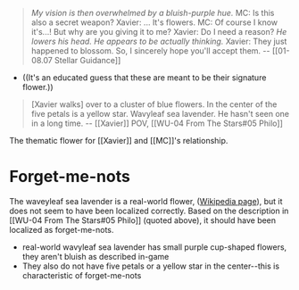 > *My vision is then overwhelmed by a bluish-purple hue.*
> MC: Is this also a secret weapon?
> Xavier: ... It's flowers.
> MC: Of course I know it's...! But why are you giving it to me?
> Xavier: Do I need a reason?
> *He lowers his head. He appears to be actually thinking.*
> Xavier: They just happened to blossom. So, I sincerely hope you'll accept them.
> -- [[01-08.07 Stellar Guidance]]
* ((It's an educated guess that these are meant to be their signature flower.))

> [Xavier walks] over to a cluster of blue flowers. In the center of the five petals is a yellow star. Wavyleaf sea lavender. He hasn't seen one in a long time.
> -- [[Xavier]] POV, [[WU-04 From The Stars#05 Philo]]


The thematic flower for [[Xavier]] and [[MC]]'s relationship. 

# Forget-me-nots
The waveyleaf sea lavender is a real-world flower, ([Wikipedia page](https://en.wikipedia.org/wiki/Limonium_sinuatum)), but it does not seem to have been localized correctly. Based on the description in [[WU-04 From The Stars#05 Philo]] (quoted above), it should have been localized as forget-me-nots.
* real-world wavyleaf sea lavender has small purple cup-shaped flowers, they aren't bluish as described in-game
* They also do not have five petals or a yellow star in the center--this is characteristic of forget-me-nots
